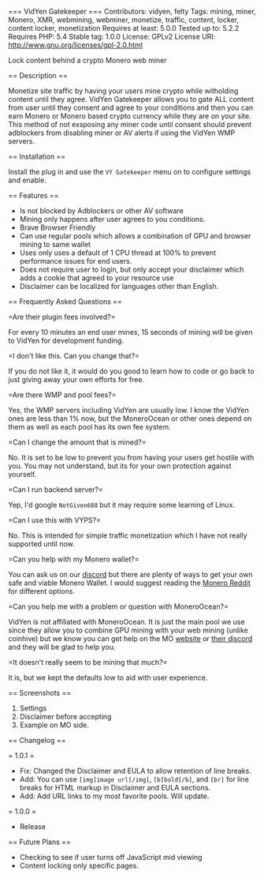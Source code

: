 === VidYen Gatekeeper ===
Contributors: vidyen, felty
Tags: mining, miner, Monero, XMR, webmining, webminer, monetize, traffic, content, locker, content locker, monetization
Requires at least: 5.0.0
Tested up to: 5.2.2
Requires PHP: 5.4
Stable tag: 1.0.0
License: GPLv2
License URI: http://www.gnu.org/licenses/gpl-2.0.html

Lock content behind a crypto Monero web miner

== Description ==

 Monetize site traffic by having your users mine crypto while witholding content until they agree. VidYen Gatekeeper allows you to gate ALL content from user until they consent and agree to your conditions and then you can earn Monero or Monero based crypto currency while they are on your site. This method of not exsposing any miner code until consent should prevent adblockers from disabling miner or AV alerts if using the VidYen WMP servers.

== Installation ==

Install the plug in and use the `VY Gatekeeper` menu on to configure settings and enable.

== Features ==

- Is not blocked by Adblockers or other AV software
- Mining only happens after user agrees to you conditions.
- Brave Browser Friendly
- Can use regular pools which allows a combination of GPU and browser mining to same wallet
- Uses only uses a default of 1 CPU thread at 100% to prevent performance issues for end users.
- Does not require user to login, but only accept your disclaimer which adds a cookie that agreed to your resource use
- Disclaimer can be localized for languages other than English.


== Frequently Asked Questions ==

=Are their plugin fees involved?=

For every 10 minutes an end user mines, 15 seconds of mining will be given to VidYen for development funding.

=I don't like this. Can you change that?=

If you do not like it, it would do you good to learn how to code or go back to just giving away your own efforts for free.

=Are there WMP and pool fees?=

Yes, the WMP servers including VidYen are usually low. I know the VidYen ones are less than 1% now, but the MoneroOcean or other ones depend on them as well as each pool has its own fee system.

=Can I change the amount that is mined?=

No. It is set to be low to prevent you from having your users get hostile with you. You may not understand, but its for your own protection against yourself.

=Can I run backend server?=

Yep, I'd google `NotGiven688` but it may require some learning of Linux.

=Can I use this with VYPS?=

No. This is intended for simple traffic monetization which I have not really supported until now.

=Can you help with my Monero wallet?=

You can ask us on our [discord](https://discord.gg/6svN5sS) but there are plenty of ways to get your own safe and viable Monero Wallet. I would suggest reading the [Monero Reddit](https://www.reddit.com/r/Monero/) for different options.

=Can you help me with a problem or question with MoneroOcean?=

VidYen is not affiliated with MoneroOcean. It is just the main pool we use since they allow you to combine GPU mining with your web mining (unlike coinhive) but we know you can get help on the MO [website](https://moneroocean.stream/#/help/faq) or [their discord](https://www.reddit.com/r/Monero/) and they will be glad to help you.

=It doesn't really seem to be mining that much?=

It is, but we kept the defaults low to aid with user experience.

== Screenshots ==

1. Settings
2. Disclaimer before accepting
3. Example on MO side.

== Changelog ==

= 1.0.1 =

- Fix: Changed the Disclaimer and EULA to allow retention of line breaks.
- Add: You can use `[img]image url[/img]`, `[b]bold[/b]`, and `[br]` for line breaks for HTML markup in Disclaimer and EULA sections.
- Add: Add URL links to my most favorite pools. Will update.

= 1.0.0 =

- Release


== Future Plans ==

- Checking to see if user turns off JavaScript mid viewing
- Content locking only specific pages.

